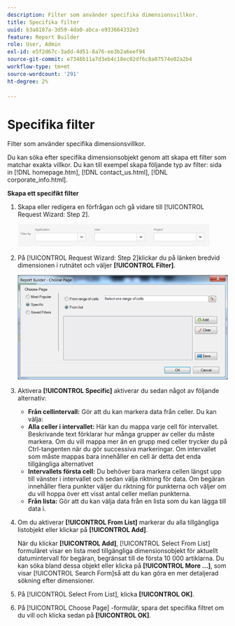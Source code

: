 ```yaml
---
description: Filter som använder specifika dimensionsvillkor.
title: Specifika filter
uuid: b3a8187a-3d59-4da0-abca-e933664332e3
feature: Report Builder
role: User, Admin
exl-id: e5f2d67c-3add-4d51-8a76-ee3b2a6eef94
source-git-commit: e7346b11a7d3eb4c18ec02df6c8a07574e02a2b4
workflow-type: tm+mt
source-wordcount: '291'
ht-degree: 2%

---
```


# Specifika filter

Filter som använder specifika dimensionsvillkor.

Du kan söka efter specifika dimensionsobjekt genom att skapa ett filter som matchar exakta villkor. Du kan till exempel skapa följande typ av filter: sida in [!DNL homepage.htm], [!DNL contact_us.html], [!DNL corporate_info.html].

**Skapa ett specifikt filter**

1. Skapa eller redigera en förfrågan och gå vidare till [!UICONTROL Request Wizard: Step 2].

   ![Stegresultat](/help/admin/admin/assets/filter.png)

1. På [!UICONTROL Request Wizard: Step 2]klickar du på länken bredvid dimensionen i rutnätet och väljer **[!UICONTROL Filter]**.

   ![Stegresultat](assets/choose_page_specific01.png)

1. Aktivera **[!UICONTROL Specific]** aktiverar du sedan något av följande alternativ:

   * **Från cellintervall:** Gör att du kan markera data från celler. Du kan välja:
   * **Alla celler i intervallet:** Här kan du mappa varje cell för intervallet. Beskrivande text förklarar hur många grupper av celler du måste markera. Om du vill mappa mer än en grupp med celler trycker du på Ctrl-tangenten när du gör successiva markeringar. Om intervallet som måste mappas bara innehåller en cell är detta det enda tillgängliga alternativet
   * **Intervallets första cell:** Du behöver bara markera cellen längst upp till vänster i intervallet och sedan välja riktning för data. Om begäran innehåller flera punkter väljer du riktning för punkterna och väljer om du vill hoppa över ett visst antal celler mellan punkterna.
   * **Från lista:** Gör att du kan välja data från en lista som du kan lägga till data i.
1. Om du aktiverar **[!UICONTROL From List]** markerar du alla tillgängliga listobjekt eller klickar på **[!UICONTROL Add]**.

   När du klickar **[!UICONTROL Add]**, [!UICONTROL Select From List] formuläret visar en lista med tillgängliga dimensionsobjekt för aktuellt datumintervall för begäran, begränsat till de första 10 000 artiklarna. Du kan söka bland dessa objekt eller klicka på **[!UICONTROL More ...]**, som visar [!UICONTROL Search Form]så att du kan göra en mer detaljerad sökning efter dimensioner.
1. På [!UICONTROL Select From List], klicka **[!UICONTROL OK]**.
1. På [!UICONTROL Choose Page] -formulär, spara det specifika filtret om du vill och klicka sedan på **[!UICONTROL OK]**.
